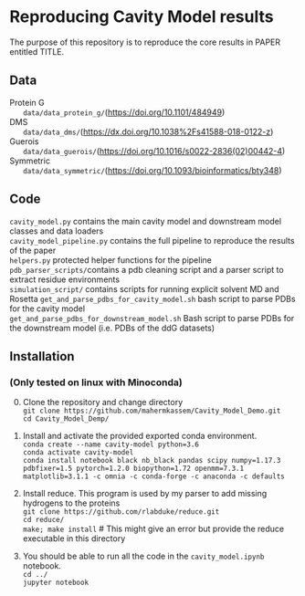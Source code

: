 # Reproducing Cavity Model results
The purpose of this repository is to reproduce the core results in PAPER entitled TITLE.

## Data
Protein G  
&nbsp;&nbsp;&nbsp;&nbsp;&nbsp; `data/data_protein_g/`(https://doi.org/10.1101/484949)  
DMS  
&nbsp;&nbsp;&nbsp;&nbsp;&nbsp; `data/data_dms/`(https://dx.doi.org/10.1038%2Fs41588-018-0122-z)  
Guerois  
&nbsp;&nbsp;&nbsp;&nbsp;&nbsp; `data/data_guerois/`(https://doi.org/10.1016/s0022-2836(02)00442-4)  
Symmetric  
&nbsp;&nbsp;&nbsp;&nbsp;&nbsp; `data/data_symmetric/`(https://doi.org/10.1093/bioinformatics/bty348)  

## Code
`cavity_model.py` contains the main cavity model and downstream model classes and data loaders  
`cavity_model_pipeline.py` contains the full pipeline to reproduce the results of the paper  
`helpers.py` protected helper functions for the pipeline  
`pdb_parser_scripts/`contains a pdb cleaning script and a parser script to extract residue environments  
`simulation_script/` contains scripts for running explicit solvent MD and Rosetta
`get_and_parse_pdbs_for_cavity_model.sh` bash script to parse PDBs for the cavity model  
`get_and_parse_pdbs_for_downstream_model.sh` Bash script to parse PDBs for the downstream model (i.e. PDBs of the ddG datasets)   

## Installation
### (**Only tested on linux with Minoconda**)
0. Clone the repository and change directory  
`git clone https://github.com/mahermkassem/Cavity_Model_Demo.git`  
`cd Cavity_Model_Demp/`

1. Install and activate the provided exported conda environment.  
`conda create --name cavity-model python=3.6`  
`conda activate cavity-model`  
`conda install notebook black nb_black pandas scipy numpy=1.17.3 pdbfixer=1.5 pytorch=1.2.0 biopython=1.72 openmm=7.3.1 matplotlib=3.1.1 -c omnia -c conda-forge -c anaconda -c defaults`  

2. Install reduce. This program is used by my parser to add missing hydrogens to the proteins  
`git clone https://github.com/rlabduke/reduce.git`  
`cd reduce/`  
`make; make install` # This might give an error but provide the reduce executable in this directory

3. You should be able to run all the code in the `cavity_model.ipynb` notebook.  
`cd ../`  
`jupyter notebook`
